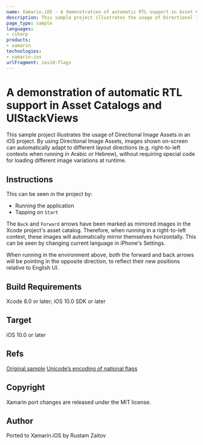 ```yaml
---
name: Xamarin.iOS - A demonstration of automatic RTL support in Asset Catalogs and UIStackViews
description: This sample project illustrates the usage of Directional Image Assets in an iOS project. By using Directional Image Assets, images shown on-screen...
page_type: sample
languages:
- csharp
products:
- xamarin
technologies:
- xamarin-ios
urlFragment: ios10-flags
---
```

# A demonstration of automatic RTL support in Asset Catalogs and UIStackViews

This sample project illustrates the usage of Directional Image Assets in an iOS project. By using Directional Image Assets, images shown on-screen can automatically adapt to different layout directions (e.g. right-to-left contexts when running in Arabic or Hebrew), without requiring special code for loading different image variations at runtime.

## Instructions

This can be seen in the project by:

* Running the application
* Tapping on `Start`

The `Back` and `Forward` arrows have been marked as mirrored images in the Xcode project's asset catalog. Therefore, when running in a right-to-left context, these images will automatically mirror themselves horizontally. This can be seen by changing current language in iPhone's Settings.

When running in the environment above, both the forward and back arrows will be pointing in the opposite direction, to reflect their new positions relative to English UI.

## Build Requirements

Xcode 8.0 or later; iOS 10.0 SDK or later

## Target
iOS 10.0 or later

## Refs
[Original sample](https://developer.apple.com/library/prerelease/content/samplecode/Flags/Introduction/Intro.html#//apple_ref/doc/uid/TP40017471)
[Unicode’s encoding of national flags](https://esham.io/2014/06/unicode-flags)

## Copyright

Xamarin port changes are released under the MIT license.

## Author

Ported to Xamarin.iOS by Rustam Zaitov
